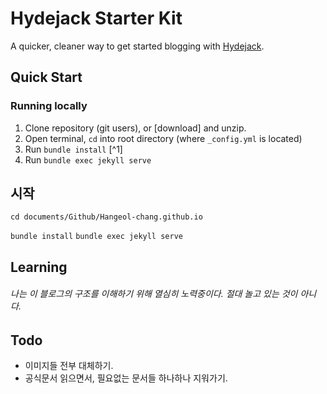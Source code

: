 # Hydejack Starter Kit

A quicker, cleaner way to get started blogging with [Hydejack](https://hydejack.com/).

## Quick Start
### Running locally
1. Clone repository (git users), or [download] and unzip.
2. Open terminal, `cd` into root directory (where `_config.yml` is located)
3. Run `bundle install` [^1]
4. Run `bundle exec jekyll serve`

## 시작

`cd documents/Github/Hangeol-chang.github.io`

`bundle install` `bundle exec jekyll serve`



## Learning

###### 나는 이 블로그의 구조를 이해하기 위해 열심히 노력중이다. 절대 놀고 있는 것이 아니다.





## Todo

- 이미지들 전부 대체하기.
- 공식문서 읽으면서, 필요없는 문서들 하나하나 지워가기.
